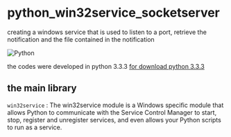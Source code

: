 # python_win32service_socketserver
creating a windows service that is used to listen to a port, retrieve the notification and the file contained in the notification

![Python](http://python.lycee.free.fr/_images/python-logo.png)

<p>the codes were developed in python 3.3.3 <a href="https://www.python.org/download/releases/3.3.3/" target="_blank">for download python 3.3.3</a></p>

## the main library
`win32service` : The win32service module is a Windows specific module that allows Python to communicate with the Service Control Manager to start, stop, register and unregister services, and even allows your Python scripts to run as a service.
